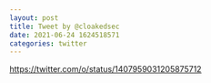 ```yaml
--- 
layout: post 
title: Tweet by @cloakedsec 
date: 2021-06-24 1624518571 
categories: twitter 
--- 
```

https://twitter.com/o/status/1407959031205875712